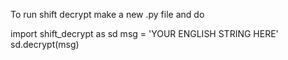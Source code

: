 To run shift decrypt make a new .py file and do

import shift_decrypt as sd
msg = 'YOUR ENGLISH STRING HERE'
sd.decrypt(msg)
